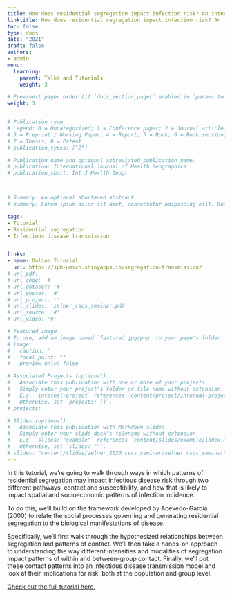 ```yaml
---
title: How does residential segregation impact infection risk? An interactive exploration
linktitle: How does residential segregation impact infection risk? An interactive exploration
toc: false
type: docs
date: "2021"
draft: false
authors:
- admin
menu:
  learning:
    parent: Talks and Tutorials
    weight: 3

# Prev/next pager order (if `docs_section_pager` enabled in `params.toml`)
weight: 3


# Publication type.
# Legend: 0 = Uncategorized; 1 = Conference paper; 2 = Journal article;
# 3 = Preprint / Working Paper; 4 = Report; 5 = Book; 6 = Book section;
# 7 = Thesis; 8 = Patent
# publication_types: ["2"]

# Publication name and optional abbreviated publication name.
# publication: International Journal of Health Geographics
# publication_short: Int J Health Geogr



# Summary. An optional shortened abstract.
# summary: Lorem ipsum dolor sit amet, consectetur adipiscing elit. Duis posuere tellus ac convallis placerat. Proin tincidunt magna sed ex sollicitudin condimentum.

tags:
- Tutorial
- Residential segregation
- Infectious disease transmission


links:
- name: Online Tutorial
  url: https://sph-umich.shinyapps.io/segregation-transmission/
# url_pdf: 
# url_code: '#'
# url_dataset: '#'
# url_poster: '#'
# url_project: ''
# url_slides: 'zelner_cscs_seminar.pdf'
# url_source: '#'
# url_video: '#'

# Featured image
# To use, add an image named `featured.jpg/png` to your page's folder. 
# image:
#   caption: ''
#   focal_point: ""
#   preview_only: false

# Associated Projects (optional).
#   Associate this publication with one or more of your projects.
#   Simply enter your project's folder or file name without extension.
#   E.g. `internal-project` references `content/project/internal-project/index.md`.
#   Otherwise, set `projects: []`.
# projects: 

# Slides (optional).
#   Associate this publication with Markdown slides.
#   Simply enter your slide deck's filename without extension.
#   E.g. `slides: "example"` references `content/slides/example/index.md`.
#   Otherwise, set `slides: ""`.
# slides: "content/slides/zelner_2020_cscs_seminar/zelner_cscs_seminar"
---
```

In this tutorial, we’re going to walk through ways in which patterns of residential segregation may impact infectious disease risk through two different pathways, contact and susceptibility, and how that is likely to impact spatial and socioeconomic patterns of infection incidence.


To do this, we’ll build on the framework developed by Acevedo-Garcia (2000) to relate the social processes governing and generating residential segregation to the biological manifestations of disease.


Specifically, we’ll first walk through the hypothesized relationships between segregation and patterns of contact. We’ll then take a hands-on approach to understanding the way different intensities and modalities of segregation impact patterns of within and between-group contact. Finally, we’ll put these contact patterns into an infectious disease transmission model and look at their implications for risk, both at the population and group level.

[Check out the full tutorial here.](https://sph-umich.shinyapps.io/segregation-transmission/)